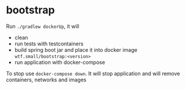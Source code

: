 # bootstrap
Run `./gradlew dockerUp`, it will
* clean
* run tests with testcontainers
* build spring boot jar and place it into docker image `wtf.small/bootstrap:<version>`
* run application with docker-compose

To stop use `docker-compose down`.
It will stop application and will remove containers, networks and images
